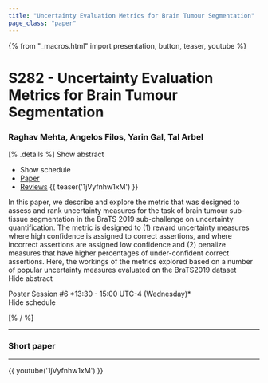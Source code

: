 ```yaml
---
title: "Uncertainty Evaluation Metrics for Brain Tumour Segmentation"
page_class: "paper"
---
```


{% from "_macros.html" import presentation, button, teaser, youtube %}

# S282 - Uncertainty Evaluation Metrics for Brain Tumour Segmentation

### Raghav Mehta, Angelos Filos, Yarin Gal, Tal Arbel

[% .details %]
<a class="toggle_visibility" data-selector=".abstract" data-level="3">Show abstract</a>
- <a class="toggle_visibility" data-selector=".schedule" data-level="3">Show schedule</a>
- <a href="https://openreview.net/pdf?id=H-PvDNIex">Paper</a>
- <a href="https://openreview.net/forum?id=H-PvDNIex">Reviews</a>
{{ teaser('1jVyfnhw1xM') }}

<p>
    <span class="abstract">
        In this paper, we describe and explore the metric that was designed to assess and rank uncertainty measures for the task of brain tumour sub-tissue segmentation in the BraTS 2019 sub-challenge on uncertainty quantification. The metric is designed to (1) reward uncertainty measures where high confidence is assigned to correct assertions, and where incorrect assertions are assigned low confidence and (2) penalize measures that have higher percentages of under-confident correct assertions.  Here, the workings of the metrics explored based on a number of popular uncertainty measures evaluated on the BraTS2019 dataset
        <br>
        <span class="actions"><a class="toggle_visibility" data-level="2">Hide abstract</a></span>
    </span>
</p>

<p>
    <span class="schedule">
        Poster Session #6 *13:30 - 15:00 UTC-4 (Wednesday)*
        <br>
        <span class="actions"><a class="toggle_visibility" data-level="2">Hide schedule</a></span>
    </span>
</p>

<!-- {{ button("Access paper channel", "https://chat.midl.io/channel/s282") }} -->
[% / %]

---

### Short paper

---

{{ youtube('1jVyfnhw1xM') }}